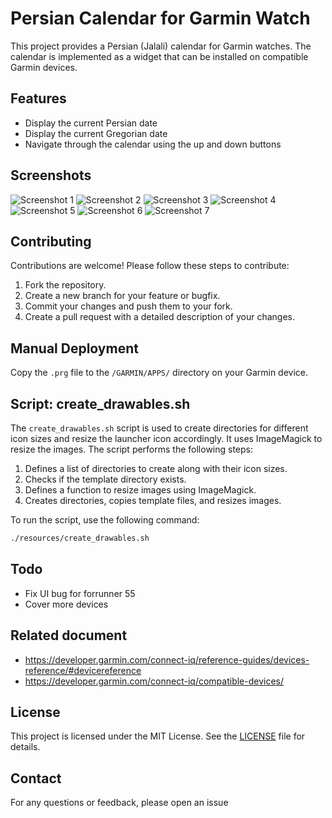 # Persian Calendar for Garmin Watch

This project provides a Persian (Jalali) calendar for Garmin watches. The calendar is implemented as a widget that can be installed on compatible Garmin devices.

## Features

- Display the current Persian date
- Display the current Gregorian date
- Navigate through the calendar using the up and down buttons

## Screenshots

![Screenshot 1](screenshots/1-glance.png)
![Screenshot 2](screenshots/2-glance.png)
![Screenshot 3](screenshots/3-month-jalali.png)
![Screenshot 4](screenshots/4-month-gregorian.png)
![Screenshot 5](screenshots/5-month-next.png)
![Screenshot 6](screenshots/6.edge.png)
![Screenshot 7](screenshots/7.edge2.png)

## Contributing

Contributions are welcome! Please follow these steps to contribute:

1. Fork the repository.
2. Create a new branch for your feature or bugfix.
3. Commit your changes and push them to your fork.
4. Create a pull request with a detailed description of your changes.

## Manual Deployment

Copy the `.prg` file to the `/GARMIN/APPS/` directory on your Garmin device.

## Script: create_drawables.sh

The `create_drawables.sh` script is used to create directories for different icon sizes and resize the launcher icon accordingly. It uses ImageMagick to resize the images. The script performs the following steps:

1. Defines a list of directories to create along with their icon sizes.
2. Checks if the template directory exists.
3. Defines a function to resize images using ImageMagick.
4. Creates directories, copies template files, and resizes images.

To run the script, use the following command:

```sh
./resources/create_drawables.sh
```

## Todo

- Fix UI bug for forrunner 55
- Cover more devices

## Related document

- https://developer.garmin.com/connect-iq/reference-guides/devices-reference/#devicereference
- https://developer.garmin.com/connect-iq/compatible-devices/

## License

This project is licensed under the MIT License. See the [LICENSE](LICENSE) file for details.

## Contact

For any questions or feedback, please open an issue
